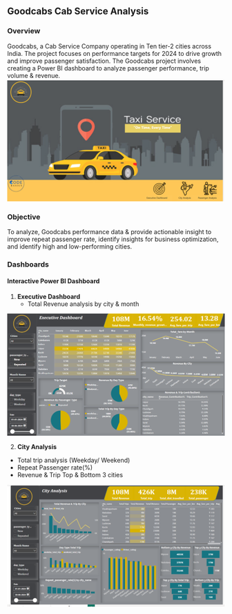 ## **Goodcabs Cab Service Analysis**
### Overview
Goodcabs, a Cab Service Company operating in Ten tier-2 cities across India. The project focuses on performance targets for 2024 to drive growth and improve passenger satisfaction. The Goodcabs project involves creating a Power BI dashboard to analyze passenger performance, trip volume & revenue.
![image alt](https://github.com/sanu-9/Goodcabs_Analysis/blob/038ceb970c423b4aa894da67837ebc65bf9533bf/datasets/Screenshot%20(144).png?raw=true)

### Objective 
To analyze, Goodcabs performance data & provide actionable insight to improve repeat passenger rate,  identify insights for business optimization, and identify high and low-performing cities.

### Dashboards 
#### Interactive Power BI Dashboard
1. **Executive Dashboard**
   - Total Revenue analysis by city & month

 ![image alt](https://github.com/sanu-9/Goodcabs_Analysis/blob/5e8f9a2cd8f99824400ef692c0e9ac3ae4a94760/datasets/Screenshot%20(145).png?raw=true)

2. **City Analysis**
  - Total trip analysis (Weekday/ Weekend)
  - Repeat Passenger rate(%)
  - Revenue & Trip Top & Bottom 3 cities

![image alt](https://github.com/sanu-9/Goodcabs_Analysis/blob/233f640a2c6dec638502e61a5ff1479b8c529f93/datasets/Screenshot%20(146).png?raw=true)
